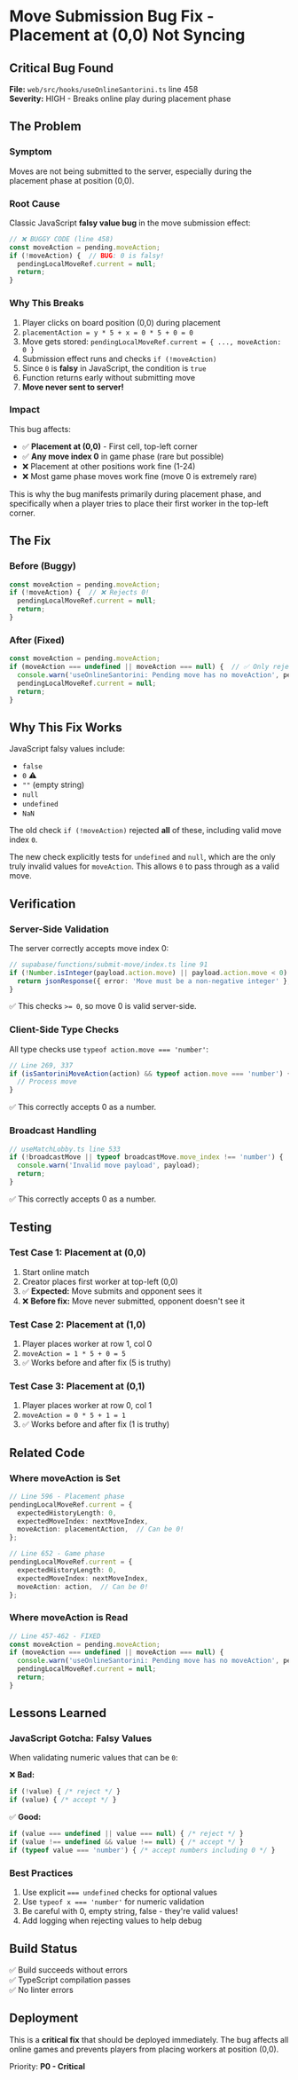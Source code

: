 # Move Submission Bug Fix - Placement at (0,0) Not Syncing

## Critical Bug Found

**File:** `web/src/hooks/useOnlineSantorini.ts` line 458  
**Severity:** HIGH - Breaks online play during placement phase

## The Problem

### Symptom
Moves are not being submitted to the server, especially during the placement phase at position (0,0).

### Root Cause
Classic JavaScript **falsy value bug** in the move submission effect:

```typescript
// ❌ BUGGY CODE (line 458)
const moveAction = pending.moveAction;
if (!moveAction) {  // BUG: 0 is falsy!
  pendingLocalMoveRef.current = null;
  return;
}
```

### Why This Breaks

1. Player clicks on board position (0,0) during placement
2. `placementAction = y * 5 + x = 0 * 5 + 0 = 0`
3. Move gets stored: `pendingLocalMoveRef.current = { ..., moveAction: 0 }`
4. Submission effect runs and checks `if (!moveAction)`
5. Since `0` is **falsy** in JavaScript, the condition is `true`
6. Function returns early without submitting move
7. **Move never sent to server!**

### Impact

This bug affects:
- ✅ **Placement at (0,0)** - First cell, top-left corner
- ✅ **Any move index 0** in game phase (rare but possible)
- ❌ Placement at other positions work fine (1-24)
- ❌ Most game phase moves work fine (move 0 is extremely rare)

This is why the bug manifests primarily during placement phase, and specifically when a player tries to place their first worker in the top-left corner.

## The Fix

### Before (Buggy)
```typescript
const moveAction = pending.moveAction;
if (!moveAction) {  // ❌ Rejects 0!
  pendingLocalMoveRef.current = null;
  return;
}
```

### After (Fixed)
```typescript
const moveAction = pending.moveAction;
if (moveAction === undefined || moveAction === null) {  // ✅ Only rejects undefined/null
  console.warn('useOnlineSantorini: Pending move has no moveAction', pending);
  pendingLocalMoveRef.current = null;
  return;
}
```

## Why This Fix Works

JavaScript falsy values include:
- `false`
- `0` ⚠️ 
- `""` (empty string)
- `null`
- `undefined`
- `NaN`

The old check `if (!moveAction)` rejected **all** of these, including valid move index `0`.

The new check explicitly tests for `undefined` and `null`, which are the only truly invalid values for `moveAction`. This allows `0` to pass through as a valid move.

## Verification

### Server-Side Validation
The server correctly accepts move index 0:

```typescript
// supabase/functions/submit-move/index.ts line 91
if (!Number.isInteger(payload.action.move) || payload.action.move < 0) {
  return jsonResponse({ error: 'Move must be a non-negative integer' }, { status: 400 });
}
```

✅ This checks `>= 0`, so move 0 is valid server-side.

### Client-Side Type Checks
All type checks use `typeof action.move === 'number'`:

```typescript
// Line 269, 337
if (isSantoriniMoveAction(action) && typeof action.move === 'number') {
  // Process move
}
```

✅ This correctly accepts 0 as a number.

### Broadcast Handling
```typescript
// useMatchLobby.ts line 533
if (!broadcastMove || typeof broadcastMove.move_index !== 'number') {
  console.warn('Invalid move payload', payload);
  return;
}
```

✅ This correctly accepts 0 as a number.

## Testing

### Test Case 1: Placement at (0,0)
1. Start online match
2. Creator places first worker at top-left (0,0)
3. ✅ **Expected:** Move submits and opponent sees it
4. ❌ **Before fix:** Move never submitted, opponent doesn't see it

### Test Case 2: Placement at (1,0) 
1. Player places worker at row 1, col 0
2. `moveAction = 1 * 5 + 0 = 5`
3. ✅ Works before and after fix (5 is truthy)

### Test Case 3: Placement at (0,1)
1. Player places worker at row 0, col 1  
2. `moveAction = 0 * 5 + 1 = 1`
3. ✅ Works before and after fix (1 is truthy)

## Related Code

### Where moveAction is Set
```typescript
// Line 596 - Placement phase
pendingLocalMoveRef.current = { 
  expectedHistoryLength: 0,
  expectedMoveIndex: nextMoveIndex,
  moveAction: placementAction,  // Can be 0!
};

// Line 652 - Game phase
pendingLocalMoveRef.current = {
  expectedHistoryLength: 0,
  expectedMoveIndex: nextMoveIndex,
  moveAction: action,  // Can be 0!
};
```

### Where moveAction is Read
```typescript
// Line 457-462 - FIXED
const moveAction = pending.moveAction;
if (moveAction === undefined || moveAction === null) {
  console.warn('useOnlineSantorini: Pending move has no moveAction', pending);
  pendingLocalMoveRef.current = null;
  return;
}
```

## Lessons Learned

### JavaScript Gotcha: Falsy Values
When validating numeric values that can be `0`:

❌ **Bad:**
```typescript
if (!value) { /* reject */ }
if (value) { /* accept */ }
```

✅ **Good:**
```typescript
if (value === undefined || value === null) { /* reject */ }
if (value !== undefined && value !== null) { /* accept */ }
if (typeof value === 'number') { /* accept numbers including 0 */ }
```

### Best Practices
1. Use explicit `=== undefined` checks for optional values
2. Use `typeof x === 'number'` for numeric validation
3. Be careful with 0, empty string, false - they're valid values!
4. Add logging when rejecting values to help debug

## Build Status

✅ Build succeeds without errors  
✅ TypeScript compilation passes  
✅ No linter errors

## Deployment

This is a **critical fix** that should be deployed immediately. The bug affects all online games and prevents players from placing workers at position (0,0).

Priority: **P0 - Critical**

